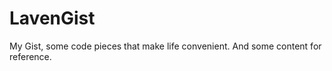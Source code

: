 LavenGist
=========

My Gist, some code pieces that make life convenient. And some content for reference.
